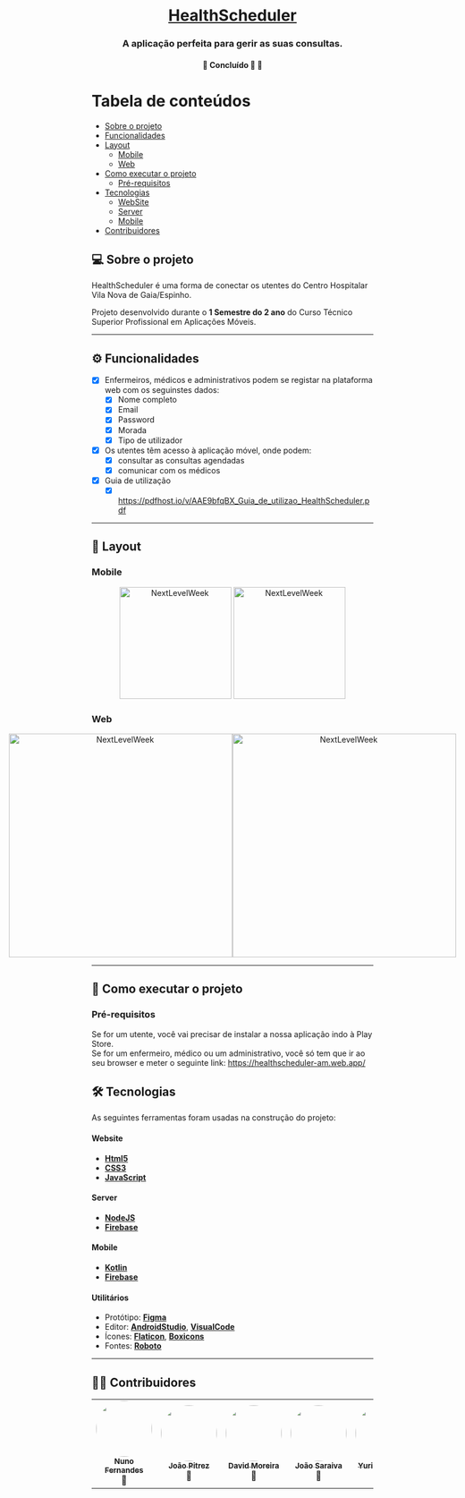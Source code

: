 

<h1 align="center">
     <a href="https://healthscheduler-am.web.app/" alt="site do ecoleta"> HealthScheduler </a>
</h1>

<h3 align="center">
    A aplicação perfeita para gerir as suas consultas.
</h3>

<h4 align="center">
	🚧   Concluído 🚀 🚧
</h4>

Tabela de conteúdos
=================
<!--ts-->
   * [Sobre o projeto](#-sobre-o-projeto)
   * [Funcionalidades](#-funcionalidades)
   * [Layout](#-layout)
     * [Mobile](#mobile)
     * [Web](#web)
   * [Como executar o projeto](#-como-executar-o-projeto)
     * [Pré-requisitos](#pré-requisitos)
   * [Tecnologias](#-tecnologias)
     * [WebSite](#user-content-website--react----typescript)
     * [Server](#user-content-server--react----typescript)
     * [Mobile](#user-content-mobile--react-native----typescript)
   * [Contribuidores](#-contribuidores)
<!--te-->


## 💻 Sobre o projeto

HealthScheduler é uma forma de conectar os utentes do Centro Hospitalar Vila Nova de Gaia/Espinho.


Projeto desenvolvido durante o **1 Semestre do 2 ano** do Curso Técnico Superior Profissional em Aplicações Móveis.

---

## ⚙️ Funcionalidades

- [x] Enfermeiros, médicos e administrativos podem se registar na plataforma web com os seguinstes dados:
  - [x] Nome completo
  - [x] Email
  - [x] Password
  - [x] Morada
  - [x] Tipo de utilizador
 
- [x] Os utentes têm acesso à aplicação móvel, onde podem:
  - [x] consultar as consultas agendadas
  - [x] comunicar com os médicos

- [x] Guia de utilização
  - [x] https://pdfhost.io/v/AAE9bfqBX_Guia_de_utilizao_HealthScheduler.pdf

---

## 🎨 Layout

### Mobile

<p align="center">
  <img alt="NextLevelWeek" title="#NextLevelWeek" src="https://i.ibb.co/8N1VR83/Login-Register.png" width="200px">

  <img alt="NextLevelWeek" title="#NextLevelWeek" src="https://i.ibb.co/h7NkgJk/Home.png" width="200px">
</p>

### Web

<p align="center" style="display: flex; align-items: flex-start; justify-content: center;">
  <img alt="NextLevelWeek" title="#NextLevelWeek" src="https://i.ibb.co/xG18Fzz/Capturar.png" width="400px">

  <img alt="NextLevelWeek" title="#NextLevelWeek" src="https://i.ibb.co/H4ptMS9/unknown.png" width="400px">
</p>

---

## 🚀 Como executar o projeto

### Pré-requisitos

Se for um utente, você vai precisar de instalar a nossa aplicação indo à Play Store.
<br>
Se for um enfermeiro, médico ou um administrativo, você só tem que ir ao seu browser e meter o seguinte link: https://healthscheduler-am.web.app/

## 🛠 Tecnologias

As seguintes ferramentas foram usadas na construção do projeto:

#### **Website** 

-   **[Html5](https://pt.wikipedia.org/wiki/HTML5)**
-   **[CSS3](https://pt.wikipedia.org/wiki/CSS3)**
-   **[JavaScript](https://pt.wikipedia.org/wiki/JavaScript)**

#### **Server**

-   **[NodeJS](https://nodejs.org/en/)**
-   **[Firebase](https://firebase.google.com/)**


#### **Mobile**

-   **[Kotlin](https://kotlinlang.org/)**
-   **[Firebase](https://firebase.google.com/)**

#### **Utilitários**

-   Protótipo:  **[Figma](https://www.figma.com/)**
-   Editor:  **[AndroidStudio](https://www.google.com/search?q=android+studio&rlz=1C1GCEA_enPT929PT929&oq=AndroidS&aqs=chrome.1.69i57j0i10j0j0i10j0l3j0i10i395.1912j1j7&sourceid=chrome&ie=UTF-8)**, **[VisualCode](https://code.visualstudio.com/)**
-   Ícones:  **[Flaticon](https://www.flaticon.com/)**, **[Boxicons](https://boxicons.com/)**
-   Fontes:  **[Roboto](https://fonts.google.com/specimen/Roboto)**


---

## 👨‍💻 Contribuidores

<table>
  <tr>
    <td align="center"><a href="https://github.com/nunofernandes08"><img style="border-radius: 50%;" src="https://avatars.githubusercontent.com/u/64104569?s=460&u=db8b9a950c68cccae640b430f7518346b98e5567&v=4" width="100px;" alt=""/><br /><sub><b>Nuno Fernandes</b></sub></a><br /><a title="Rocketseat">🚀</a></td>
    <td align="center"><a href="https://github.com/Pitrez15"><img style="border-radius: 50%;" src="https://avatars.githubusercontent.com/u/56129010?s=460&u=a3b07b1326d9a67dcd77ccddf008eee44084e06b&v=4" width="100px;" alt=""/><br /><sub><b>João Pitrez</b></sub></a><br /><a title="Rocketseat">🚀</a></td>
    <td align="center"><a href="https://github.com/simplifyoppai"><img style="border-radius: 50%;" src="https://avatars.githubusercontent.com/u/61741208?s=460&u=3ce034178b4b570631be3c54fa3632770d3aad4d&v=4" width="100px;" alt=""/><br /><sub><b>David Moreira</b></sub></a><br /><a title="Rocketseat">🚀</a></td>
    <td align="center"><a href="https://github.com/Saraiv"><img style="border-radius: 50%;" src="https://avatars.githubusercontent.com/u/32929768?s=460&u=97f49a15fe137a14a2bc7181e68a3394d3b21202&v=4" width="100px;" alt=""/><br /><sub><b>João Saraiva</b></sub></a><br /><a title="Rocketseat">🚀</a></td>
    <td align="center"><a href="https://github.com/macyuri94"><img style="border-radius: 50%;" src="https://avatars.githubusercontent.com/u/56130401?s=460&u=f9fbd3f89a2092b18323aa876fc428612f666b3b&v=4" width="100px;" alt=""/><br /><sub><b>Yuri Machado</b></sub></a><br /><a title="Rocketseat">🚀</a></td>
    
  </tr>
</table>
